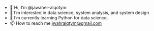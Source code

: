 - 👋 Hi, I’m @jawaher-alqotym
- 👀 I’m interested in data science, system analysis, and system design
- 🌱 I’m currently learning Python for data science.
- 📫 How to reach me jwahralqtym@gmail.com

<!---
jawaher-alqotym/jawaher-alqotym is a ✨ special ✨ repository because its `README.md` (this file) appears on your GitHub profile.
You can click the Preview link to take a look at your changes.
--->
